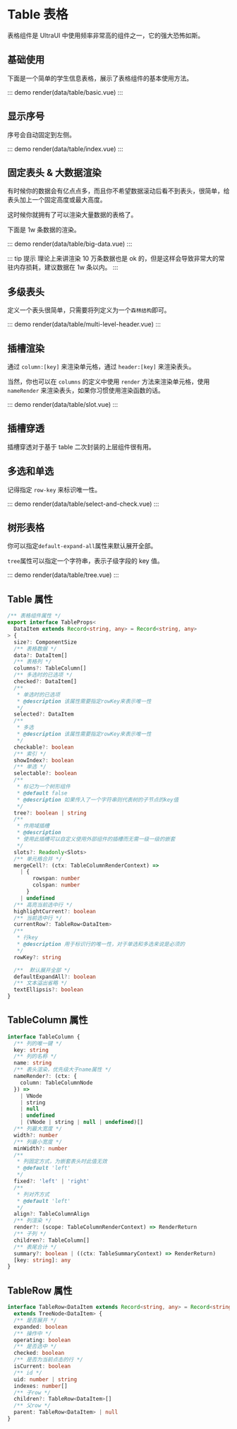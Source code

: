 # Table 表格

表格组件是 UltraUI 中使用频率非常高的组件之一，它的强大恐怖如斯。

## 基础使用

下面是一个简单的学生信息表格，展示了表格组件的基本使用方法。

::: demo
render(data/table/basic.vue)
:::

## 显示序号

序号会自动固定到左侧。

::: demo
render(data/table/index.vue)
:::

## 固定表头 & 大数据渲染

有时候你的数据会有亿点点多，而且你不希望数据滚动后看不到表头，很简单，给表头加上一个固定高度或最大高度。

这时候你就拥有了可以渲染大量数据的表格了。

下面是 1w 条数据的渲染。

::: demo
render(data/table/big-data.vue)
:::

::: tip 提示
理论上来讲渲染 10 万条数据也是 ok 的，但是这样会导致非常大的常驻内存损耗，建议数据在 1w 条以内。
:::

## 多级表头

定义一个表头很简单，只需要将列定义为一个`森林结构`即可。

::: demo
render(data/table/multi-level-header.vue)
:::

## 插槽渲染

通过 `column:[key]` 来渲染单元格，通过 `header:[key]` 来渲染表头。

当然，你也可以在 `columns` 的定义中使用 `render` 方法来渲染单元格，使用 `nameRender` 来渲染表头，如果你习惯使用渲染函数的话。

::: demo
render(data/table/slot.vue)
:::

## 插槽穿透

插槽穿透对于基于 table 二次封装的上层组件很有用。

## 多选和单选

记得指定 `row-key` 来标识唯一性。

::: demo
render(data/table/select-and-check.vue)
:::

## 树形表格

你可以指定`default-expand-all`属性来默认展开全部。

`tree`属性可以指定一个字符串，表示子级字段的 key 值。

::: demo
render(data/table/tree.vue)
:::

## Table 属性

```ts
/** 表格组件属性 */
export interface TableProps<
  DataItem extends Record<string, any> = Record<string, any>
> {
  size?: ComponentSize
  /** 表格数据 */
  data?: DataItem[]
  /** 表格列 */
  columns?: TableColumn[]
  /** 多选时的已选项 */
  checked?: DataItem[]
  /**
   * 单选时的已选项
   * @description 该属性需要指定rowKey来表示唯一性
   */
  selected?: DataItem
  /**
   * 多选
   * @description 该属性需要指定rowKey来表示唯一性
   */
  checkable?: boolean
  /** 索引 */
  showIndex?: boolean
  /** 单选 */
  selectable?: boolean
  /**
   * 标记为一个树形组件
   * @default false
   * @description 如果传入了一个字符串则代表树的子节点的key值
   */
  tree?: boolean | string
  /**
   * 作用域插槽
   * @description
   * 使用此插槽可以自定义使用外部组件的插槽而无需一级一级的嵌套
   */
  slots?: Readonly<Slots>
  /** 单元格合并 */
  mergeCell?: (ctx: TableColumnRenderContext) =>
    | {
        rowspan: number
        colspan: number
      }
    | undefined
  /** 高亮当前选中行 */
  highlightCurrent?: boolean
  /** 当前选中行 */
  currentRow?: TableRow<DataItem>
  /**
   * 行key
   * @description 用于标识行的唯一性，对于单选和多选来说是必须的
   */
  rowKey?: string

  /**  默认展开全部 */
  defaultExpandAll?: boolean
  /** 文本溢出省略 */
  textEllipsis?: boolean
}
```

## TableColumn 属性

```ts
interface TableColumn {
  /** 列的唯一键 */
  key: string
  /** 列的名称 */
  name: string
  /** 表头渲染，优先级大于name属性 */
  nameRender?: (ctx: {
    column: TableColumnNode
  }) =>
    | VNode
    | string
    | null
    | undefined
    | (VNode | string | null | undefined)[]
  /** 列最大宽度 */
  width?: number
  /** 列最小宽度 */
  minWidth?: number
  /**
   * 列固定方式，为嵌套表头时此值无效
   * @default 'left'
   */
  fixed?: 'left' | 'right'
  /**
   * 列对齐方式
   * @default 'left'
   */
  align?: TableColumnAlign
  /** 列渲染 */
  render?: (scope: TableColumnRenderContext) => RenderReturn
  /** 子列 */
  children?: TableColumn[]
  /** 表尾合计 */
  summary?: boolean | ((ctx: TableSummaryContext) => RenderReturn)
  [key: string]: any
}
```

## TableRow 属性

```ts
interface TableRow<DataItem extends Record<string, any> = Record<string, any>>
  extends TreeNode<DataItem> {
  /** 是否展开 */
  expanded: boolean
  /** 操作中 */
  operating: boolean
  /** 是否选中 */
  checked: boolean
  /** 是否为当前点击的行 */
  isCurrent: boolean
  /** id */
  uid: number | string
  indexes: number[]
  /** 子row */
  children?: TableRow<DataItem>[]
  /** 父row */
  parent: TableRow<DataItem> | null
}
```
